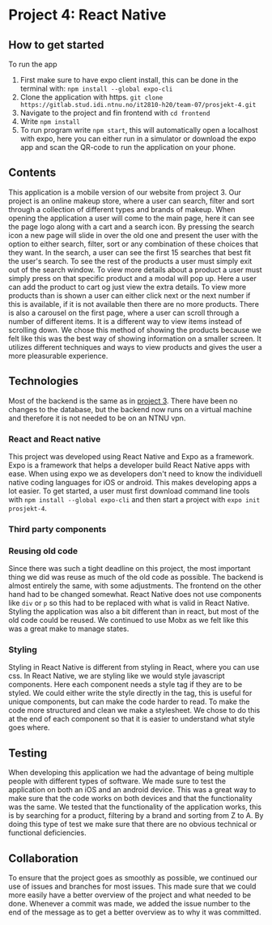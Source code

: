 # Project 4: React Native

## How to get started

To run the app

1. First make sure to have expo client install, this can be done in the terminal with: `npm install --global expo-cli`
2. Clone the application with https. `git clone https://gitlab.stud.idi.ntnu.no/it2810-h20/team-07/prosjekt-4.git`
3. Navigate to the project and fin frontend with `cd frontend`
4. Write `npm install`
5. To run program write `npm start`, this will automatically open a localhost with expo, here you can either run in a simulator or download the expo app and scan the QR-code to run the application on your phone.

## Contents

This application is a mobile version of our website from project 3. Our project is an online makeup store, where a user can search, filter and sort through a collection of different types and brands of makeup. When opening the application a user will come to the main page, here it can see the page logo along with a cart and a search icon. By pressing the search icon a new page will slide in over the old one and present the user with the option to either search, filter, sort or any combination of these choices that they want. In the search, a user can see the first 15 searches that best fit the user's search. To see the rest of the products a user must simply exit out of the search window. To view more details about a product a user must simply press on that specific product and a modal will pop up. Here a user can add the product to cart og just view the extra details. To view more products than is shown a user can either click next or the next number if this is available, if it is not available then there are no more products. There is also a carousel on the first page, where a user can scroll through a number of different items. It is a different way to view items instead of scrolling down. We chose this method of showing the products because we felt like this was the best way of showing information on a smaller screen. It utilizes different techniques and ways to view products and gives the user a more pleasurable experience.

## Technologies

Most of the backend is the same as in [project 3](https://gitlab.stud.idi.ntnu.no/it2810-h20/team-07/prosjekt-3). There have been no changes to the database, but the backend now runs on a virtual machine and therefore it is not needed to be on an NTNU vpn.

### React and React native

This project was developed using React Native and Expo as a framework. Expo is a framework that helps a developer build React Native apps with ease. When using expo we as developers don't need to know the individuell native coding languages for iOS or android. This makes developing apps a lot easier. To get started, a user must first download command line tools with `npm install --global expo-cli` and then start a project with `expo init prosjekt-4`.

### Third party components

### Reusing old code

Since there was such a tight deadline on this project, the most important thing we did was reuse as much of the old code as possible. The backend is almost entirely the same, with some adjustments. The frontend on the other hand had to be changed somewhat. React Native does not use components like `div` or `p` so this had to be replaced with what is valid in React Native. Styling the application was also a bit different than in react, but most of the old code could be reused. We continued to use Mobx as we felt like this was a great make to manage states.

### Styling

Styling in React Native is different from styling in React, where you can use css. In React Native, we are styling like we would style javascript components. Here each component needs a style tag if they are to be styled. We could either write the style directly in the tag, this is useful for unique components, but can make the code harder to read. To make the code more structured and clean we make a stylesheet. We chose to do this at the end of each component so that it is easier to understand what style goes where.

## Testing

When developing this application we had the advantage of being multiple people with different types of software. We made sure to test the application on both an iOS and an android device. This was a great way to make sure that the code works on both devices and that the functionality was the same. We tested that the functionality of the application works, this is by searching for a product, filtering by a brand and sorting from Z to A. By doing this type of test we make sure that there are no obvious technical or functional deficiencies.

## Collaboration

To ensure that the project goes as smoothly as possible, we continued our use of issues and branches for most issues. This made sure that we could more easily have a better overview of the project and what needed to be done. Whenever a commit was made, we added the issue number to the end of the message as to get a better overview as to why it was committed.
